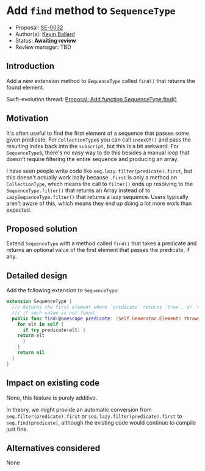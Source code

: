 # Add `find` method to `SequenceType`

* Proposal: [SE-0032](https://github.com/apple/swift-evolution/blob/master/proposals/0032-sequencetype-find.md)
* Author(s): [Kevin Ballard](https://github.com/kballard)
* Status: **Awaiting review**
* Review manager: TBD

## Introduction

Add a new extension method to `SequenceType` called `find()` that returns the
found element.

Swift-evolution thread: [Proposal: Add function SequenceType.find()](https://lists.swift.org/pipermail/swift-evolution/Week-of-Mon-20151228/004814.html)

## Motivation

It's often useful to find the first element of a sequence that passes some given
predicate. For `CollectionType`s you can call `indexOf()` and pass the resulting
index back into the `subscript`, but this is a bit awkward. For `SequenceType`s,
there's no easy way to do this besides a manual loop that doesn't require
filtering the entire sequence and producing an array.

I have seen people write code like `seq.lazy.filter(predicate).first`, but this
doesn't actually work lazily because `.first` is only a method on
`CollectionType`, which means the call to `filter()` ends up resolving to the
`SequenceType.filter()` that returns an Array instead of to
`LazySequenceType.filter()` that returns a lazy sequence. Users typically aren't
aware of this, which means they end up doing a lot more work than expected.

## Proposed solution

Extend `SequenceType` with a method called `find()` that takes a predicate and
returns an optional value of the first element that passes the predicate, if
any.

## Detailed design

Add the following extension to `SequenceType`:

```swift
extension SequenceType {
  /// Returns the first element where `predicate` returns `true`, or `nil`
  /// if such value is not found.
  public func find(@noescape predicate: (Self.Generator.Element) throws -> Bool) rethrows -> Self.Generator.Element? {
    for elt in self {
      if try predicate(elt) {
	return elt
      }
    }
    return nil
  }
}
```

## Impact on existing code

None, this feature is purely additive.

In theory, we might provide an automatic conversion from
`seq.filter(predicate).first` or `seq.lazy.filter(predicate).first` to
`seq.find(predicate)`, although the existing code would continue to compile just
fine.

## Alternatives considered

None
